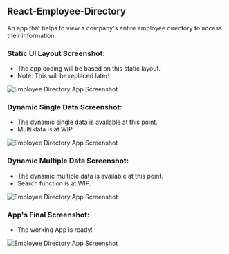 ## React-Employee-Directory
An app that helps to view a company's entire employee directory to access their information.

### Static UI Layout Screenshot:
- The app coding will be based on this static layout. 
- Note: This will be replaced later!

![Employee Directory App Screenshot](https://github.com/ssh1sharma/React-Employee-Directory/blob/0c4db9460ed6371e56e2c3d0e29f72a49eb7cf54/src/static-layout-screenshot.JPG)

### Dynamic Single Data Screenshot:
- The dynamic single data is available at this point. 
- Multi data is at WIP.

![Employee Directory App Screenshot](https://github.com/ssh1sharma/React-Employee-Directory/blob/0c4db9460ed6371e56e2c3d0e29f72a49eb7cf54/src/dynamic-data-single-screenshot.JPG)

### Dynamic Multiple Data Screenshot:
- The dynamic multiple data is available at this point. 
- Search function is at WIP.

![Employee Directory App Screenshot](https://github.com/ssh1sharma/React-Employee-Directory/blob/0c4db9460ed6371e56e2c3d0e29f72a49eb7cf54/src/dynamic-data-multiple-screenshot.JPG)

### App's Final Screenshot:
- The working App is ready! 

![Employee Directory App Screenshot](https://github.com/ssh1sharma/React-Employee-Directory/blob/0c4db9460ed6371e56e2c3d0e29f72a49eb7cf54/src/UI-final-screenshot.JPG)

